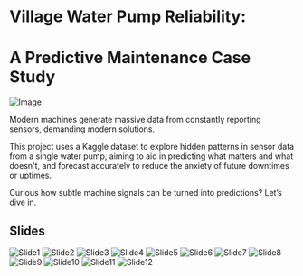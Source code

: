 # Village Water Pump Reliability: 
# A Predictive Maintenance Case Study

![Image](PostImages/Modern_Problems_Require_Modern_Solutions.jpg)

Modern machines generate massive data from constantly reporting sensors, demanding modern solutions.

This project uses a Kaggle dataset to explore hidden patterns in sensor data from a single water pump, aiming to aid in predicting what matters and what doesn't, and forecast accurately to reduce the anxiety of future downtimes or uptimes.

Curious how subtle machine signals can be turned into predictions? Let’s dive in.

## Slides

![Slide1](PostImages/1.png)
![Slide2](PostImages/2.png)
![Slide3](PostImages/3.png)
![Slide4](PostImages/4.png)
![Slide5](PostImages/5.png)
![Slide6](PostImages/6.png)
![Slide7](PostImages/7.png)
![Slide8](PostImages/8.png)
![Slide9](PostImages/9.png)
![Slide10](PostImages/10.png)
![Slide11](PostImages/11.png)
![Slide12](PostImages/12.png)
